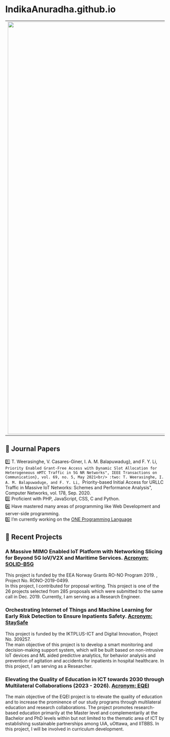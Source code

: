 # IndikaAnuradha.github.io

<table>
   <tr>
    <td><img src="https://res.cloudinary.com/uiagder/image/upload/v1683398423/indikab_profil" width="1300"></td>
    <td>
      <ul>
        <span style="font-size: 36px;"><strong>Indika Anuradha</strong></span> <br>
        I am a Researcher at the Department of Information and Communication Technology (ICT) in University of Agder (UiA), Norway. I graduated from the University of Ruhuna (UoR), Sri Lanka with a Bachelor of Science in Engineering degree (First class Honors) in 2008. I completed my Master's degree with a specialization in ICT at the UiA, Norway in 2012. Therein, I received the award for the Best Master's thesis in the field of ICT. I received my Ph.D. from the UiA in November 2016. I worked as a Postdoctoral fellow for three years belonging to the Electronics and IoT research group at the Department of ICT at UiA. Then I worked as a Senior Lecturer at the Faculty of Engineering, UoR for two years.       
      </ul>
    </td>
  </tr>
</table>

<p>

## 📝 Journal Papers
:one: T. Weerasinghe, V. Casares-Giner, I. A. M. Balapuwadug}, and F. Y. Li, ``Priority Enabled Grant-Free Access with Dynamic Slot Allocation for Heterogeneous mMTC Traffic in 5G NR Networks", IEEE Transactions on Communication}, vol. 69, no. 5, May 2021<br/>
:two: T. Weerasinghe, I. A. M. Balapuwaduge, and F. Y. Li, ``Priority-based Initial Access for URLLC Traffic in Massive IoT Networks: Schemes and Performance Analysis", Computer Networks, vol. 178, Sep. 2020.<br/>
:three: Proficient with PHP, JavaScript, CSS, C and Python.<br/> 
:four: Have mastered many areas of programming like Web Development and server-side programming.<br/>
:five: I’m currently working on the <a href="https://github.com/One-Language">ONE Programming Language</a><br/> 
   
<p>

## 📝 Recent Projects
### A Massive MIMO Enabled IoT Platform with Networking Slicing for Beyond 5G IoV/V2X and Maritime Services. [Acronym: SOLID-B5G](https://solid-b5g.upb.ro/)<br>
This project is funded by the EEA Norway Grants RO-NO Program 2019. , Project No. RONO-2019-0499.<br>
In this project, I contributed for proposal writing. This project is one of the 26 projects selected from 285 proposals which were submitted to the same call in Dec. 2019. Currently, I am serving as a Research Engineer.

### Orchestrating Internet of Things and Machine Learning for Early Risk Detection to Ensure Inpatients Safety. [Acronym: StaySafe](https://prosjektbanken.forskningsradet.no/project/FORISS/309257)<br>
This project is funded by the IKTPLUS-ICT and Digital Innovation, Project No. 309257.<br>
The main objective of this project is to develop a smart monitoring and decision-making support system, which will be built based on non-intrusive IoT devices and ML aided predictive analytics, for behavior analysis and prevention of agitation and accidents for inpatients in hospital healthcare. In this project, I am serving as a Researcher.

  ### Elevating the Quality of Education in ICT towards 2030 through Multilateral Collaborations (2023 - 2026). [Acronym: EQEI](https://www.uia.no/en/research/research-projects/elevating-the-quality-of-education-in-ict-towards-2030-through-multilateral-collaborations-eqei)<br>
The main objective of the EQEI project is to elevate the quality of education and to increase the prominence of our study programs through multilateral education and research collaborations. The project promotes research-based education primarily at the Master level and complementarily at the Bachelor and PhD levels within but not limited to the thematic area of ICT by establishing sustainable partnerships among UiA, uOttawa, and IITBBS. In this project, I will be involved in curriculum development.
  
</p>


